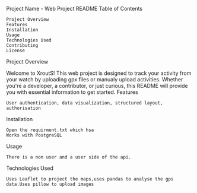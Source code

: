 Project Name - Web Project README
Table of Contents

    Project Overview
    Features
    Installation
    Usage
    Technologies Used
    Contributing
    License

Project Overview

Welcome to XroutS! This web project is designed to track your activity from your watch by uploading gpx files or manualy upload activities.
Whether you're a developer, a contributor, or just curious, this README will provide you with essential information to get started.
Features

    User authentication, data visualization, structured layout, authorisation

Installation

    Open the requirment.txt which hsa
    Works with PostgreSQL

Usage

    There is a non user and a user side of the api.

Technologies Used

    Uses Leaflet to project the maps,uses pandas to analyse the gps data.Uses pillow to upload images
